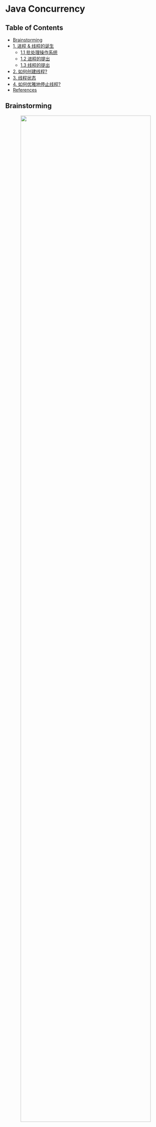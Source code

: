 # Java Concurrency

Table of Contents
-----------------

* [Brainstorming](#brainstorming)
* [1. 进程 &amp; 线程的诞生](#1-进程--线程的诞生)
   * [1.1 批处理操作系统](#11-批处理操作系统)
   * [1.2 进程的提出](#12-进程的提出)
   * [1.3 线程的提出](#13-线程的提出)
* [2. 如何创建线程?](#2-如何创建线程)
* [3. 线程状态](#3-线程状态)
* [4. 如何优雅地停止线程?](#4-如何优雅地停止线程)
* [References](#references)


## Brainstorming

  <div align="center"> <img src="concurrency.svg" width="90%"/> </div><br>

## 1. 进程 & 线程的诞生

最初的计算机只能接受一些特定的指令，用户输入一些指令，计算机读取后执行

在用户思考 / 输入时，计算机大量时间处于等待状态，效率低下



### 1.1 批处理操作系统

到了批处理操作系统时代，用户可以将需要执行的指令用一张清单记录，作为计算机的输入

计算机执行过后，会将结果输出到另一张清单上

这样虽然提高了效率，但在一定程度上，**由于批处理操作系统的指令方式是串行的，内存中仍然只有一个程序在运行**

当前一个程序由于 I / O 操作或网络原因堵塞时，效率受到限制



### 1.2 进程的提出

为了解决上述问题，科学家提出的进程的概念



**进程就是在内存中分配空间，也就是正在运行的程序**



各个线程之间互不干扰，同时进程保持着每一个程序的运行状态

`CPU` 采用时间片轮转的方式运行线程：`CPU` 为每个进程分配一个时间段，称作时间片。

如果在时间片结束时进程仍然在运行，则暂停这个进程的运行，并且 `CPU` 分配给另一个进程（上下文切换）

若进程在时间片结束之前阻塞 / 结束，`CPU` 立即进行切换，不用等时间片用完



进程在我们生活中无处不在

<div align="center"> <img src="image-20200823191846339.png" width="70%"/> </div><br>




### 1.3 线程的提出

虽然进程的出现再次提升了操作系统的性能，但随着时间的推移，人们并不满足一个进程在一段时间内只能做一件事情。如果一个线程有多个子任务时，只能逐个地执行这些子任务，很影响效率

<div align="center"> <img src="image-20200916154100263.png" width="70%"/> </div><br>

那能否让这些子任务同时执行呢？于是人们又提出了线程的概念

**让一个线程执行一个子任务，则一个进程就包含了多个线程**

## 2. 如何创建线程?

三种方式：

- 继承 Thread，重写 run 方法

**MyThread.java**

```java
@Slf4j
public class MyThread extends Thread {
    @Override
    public void run() {
        for (int i = 0; i < 5; i++) {
            log.info("t1 " + i);
        }
    }
}
```

**App.java**

```java
@Slf4j
public class App {
    public static void main(String[] args) {

        MyThread t1 = new MyThread();
        t1.start();

        for (int i = 0; i < 5; i++) {
            log.info("main " + i);
        }

    }
}
```


<div align="center"> <img src="image-20201208215922133.png" width="40%"/> </div><br>

- 实现 Runnable 接口，实现 run 方法

**MyRunnable.java**

```java
@Slf4j
public class MyRunnable implements Runnable {
    public void run() {
        for (int i = 0; i < 5; i++) {
            log.info("t1 " + i);
        }
    }
}
```

**App.java**

```java
@Slf4j
public class App {
    public static void main(String[] args) {

        Thread t1 = new Thread(new MyRunnable());
        t1.start();

        for (int i = 0; i < 5; i++) {
            log.info("main " + i);
        }

    }
}
```

<div align="center"> <img src="image-20201208225031655.png" width="45%"/> </div><br>

生活中有着许多并发的场景，比如你最喜爱的 rapstar 要开 live 了，粉丝和 bot 疯狂进行抢票，面对并发问题若不采取措施，后果将不堪设想



比如说：

**LiveHouseTickets.java**

```java
@Slf4j
public class LiveHouseTickets implements Runnable{

    private int ticket = 5;

    public void run() {
        while (true) {

            if (ticket <= 0) break;

            log.info(Thread.currentThread().getName() + " is buying no." + ticket + " ticket");
            ticket--;

        }
    }

    public static void main(String[] args) {
        new Thread(new LiveHouseTickets()).start();
        new Thread(new LiveHouseTickets()).start();
        new Thread(new LiveHouseTickets()).start();
    }

}
```

<div align="center"> <img src="image-20201208231042938.png" width="60%"/> </div><br>



**P.S: ** 日志相关的 `maven` 依赖如下

```xml
<dependencies>
    <!-- https://mvnrepository.com/artifact/org.projectlombok/lombok -->
    <dependency>
        <groupId>org.projectlombok</groupId>
        <artifactId>lombok</artifactId>
        <version>1.18.12</version>
        <scope>provided</scope>
    </dependency>

    <!-- https://mvnrepository.com/artifact/org.slf4j/slf4j-api -->
    <dependency>
        <groupId>org.slf4j</groupId>
        <artifactId>slf4j-api</artifactId>
        <version>1.7.30</version>
    </dependency>

    <!-- https://mvnrepository.com/artifact/org.slf4j/slf4j-simple -->
    <dependency>
        <groupId>org.slf4j</groupId>
        <artifactId>slf4j-simple</artifactId>
        <version>1.7.30</version>
    </dependency>

</dependencies>
```





## 3. 线程状态

<div align="center"> <img src="Life_cycle_of_a_Thread_in_Java.jpg" width="75%"/> </div><br>



## 4. 如何优雅地停止线程?

- Using a flag









其中 `volatile` 保证了内存可见性









## References

- [Life Cycle of a Thread in Java](https://www.baeldung.com/java-thread-lifecycle)
- [你应该知道的 volatile 关键字](https://crossoverjie.top/2018/03/09/volatile/)
- [How to Kill a Java Thread](https://www.baeldung.com/java-thread-stop)
- [Killing threads in Java](https://www.geeksforgeeks.org/killing-threads-in-java/)
